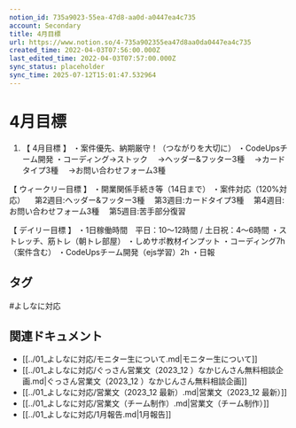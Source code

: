 ```yaml
---
notion_id: 735a9023-55ea-47d8-aa0d-a0447ea4c735
account: Secondary
title: 4月目標
url: https://www.notion.so/4-735a902355ea47d8aa0da0447ea4c735
created_time: 2022-04-03T07:56:00.000Z
last_edited_time: 2022-04-03T07:57:00.000Z
sync_status: placeholder
sync_time: 2025-07-12T15:01:47.532964
---
```

# 4月目標

1. 【 4月目標 】
・案件優先、納期厳守！（つながりを大切に）
・CodeUpsチーム開発
・コーディング→ストック
　→ヘッダー&フッター3種
　→カードタイプ3種
　→お問い合わせフォーム3種

【 ウィークリー目標 】
・開業関係手続き等（14日まで）
・案件対応（120%対応）
　第2週目:ヘッダー&フッター3種
　第3週目:カードタイプ3種
　第4週目:お問い合わせフォーム3種
　第5週目:苦手部分復習

【 デイリー目標 】
・1日稼働時間　平日：10〜12時間 / 土日祝：4〜6時間
・ストレッチ、筋トレ（朝トレ部屋）
・しめサポ教材インプット
・コーディング7h（案件含む）
・CodeUpsチーム開発（ejs学習）2h
・日報

## タグ

#よしなに対応 

## 関連ドキュメント

- [[../01_よしなに対応/モニター生について.md|モニター生について]]
- [[../01_よしなに対応/ぐっさん営業文（2023_12 ）なかじんさん無料相談企画.md|ぐっさん営業文（2023_12 ）なかじんさん無料相談企画]]
- [[../01_よしなに対応/営業文（2023_12  最新）.md|営業文（2023_12  最新）]]
- [[../01_よしなに対応/営業文（チーム制作）.md|営業文（チーム制作）]]
- [[../01_よしなに対応/1月報告.md|1月報告]]
